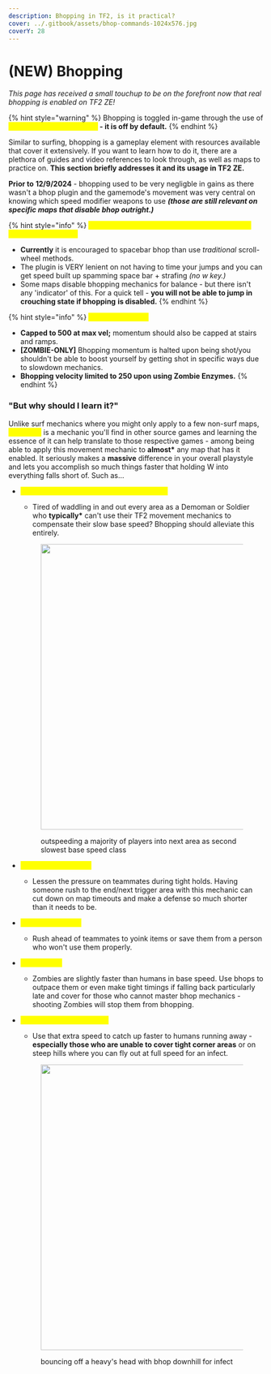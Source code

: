 ```yaml
---
description: Bhopping in TF2, is it practical?
cover: ../.gitbook/assets/bhop-commands-1024x576.jpg
coverY: 28
---
```


# (NEW) Bhopping

_This page has received a small touchup to be on the forefront now that real bhopping is enabled on TF2 ZE!_

{% hint style="warning" %}
Bhopping is toggled in-game through the use of <mark style="color:yellow;">**!bhop or an sm\_bhop bind**</mark>**&#x20;- it is off by default.**
{% endhint %}

Similar to surfing, bhopping is a gameplay element with resources available that cover it extensively. If you want to learn how to do it, there are a plethora of guides and video references to look through, as well as maps to practice on. **This section briefly addresses it and its usage in TF2 ZE.**

**Prior to** **12/9/2024** - bhopping used to be very negligble in gains as there wasn't a bhop plugin and the gamemode's movement was very central on knowing which speed modifier weapons to use _**(those are still relevant on specific maps that disable bhop outright.)**_

{% hint style="info" %}
<mark style="color:yellow;">**With the bhop plugin - there's a few caveats on how it flows on TF2;**</mark>

* **Currently** it is encouraged to spacebar bhop than use _traditional_ scroll-wheel methods.
* The plugin is VERY lenient on not having to time your jumps and you can get speed built up spamming space bar + strafing _(no w key.)_
* Some maps disable bhopping mechanics for balance - but there isn't any 'indicator' of this. For a quick tell - **you will not be able to jump in crouching state if bhopping** **is disabled.**
{% endhint %}

{% hint style="info" %}
<mark style="color:yellow;">**Additional Notes:**</mark>

* **Capped to 500 at max vel;** momentum should also be capped at stairs and ramps.
* **\[ZOMBIE-ONLY]** Bhopping momentum is halted upon being shot/you shouldn't be able to boost yourself by getting shot in specific ways due to slowdown mechanics.
* **Bhopping velocity limited to 250 upon using Zombie Enzymes.**
{% endhint %}

### **"But why should I learn it?"**

Unlike surf mechanics where you might only apply to a few non-surf maps, <mark style="color:yellow;">**bhopping**</mark> is a mechanic you'll find in other source games and learning the essence of it can help translate to those respective games - among being able to apply this movement mechanic to **almost\*** any map that has it enabled. It seriously makes a **massive** difference in your overall playstyle and lets you accomplish so much things faster that holding W into everything falls short of. Such as...

*   <mark style="color:yellow;">**Nullify slower class base movement speed**</mark>

    * Tired of waddling in and out every area as a Demoman or Soldier who **typically\*** can't use their TF2 movement mechanics to compensate their slow base speed? Bhopping should alleviate this entirely.

    <figure><img src="../.gitbook/assets/demo bhop (2).gif" alt="" width="563"><figcaption><p>outspeeding a majority of players into next area as second slowest base speed class</p></figcaption></figure>
* <mark style="color:yellow;">**Rushing for Triggers**</mark>
  * Lessen the pressure on teammates during tight holds. Having someone rush to the end/next trigger area with this mechanic can cut down on map timeouts and make a defense so much shorter than it needs to be.
* <mark style="color:yellow;">**Rushing for Items**</mark>
  * Rush ahead of teammates to yoink items or save them from a person who won't use them properly.
* <mark style="color:yellow;">**Falling Back**</mark>
  * Zombies are slightly faster than humans in base speed. Use bhops to outpace them or even make tight timings if falling back particularly late and cover for those who cannot master bhop mechanics - shooting Zombies will stop them from bhopping.
*   <mark style="color:yellow;">**Infecting Fleeing Humans**</mark>

    * Use that extra speed to catch up faster to humans running away - **especially those who are unable to cover tight corner areas** or on steep hills where you can fly out at full speed for an infect.

    <figure><img src="../.gitbook/assets/zm bhop.gif" alt="" width="563"><figcaption><p>bouncing off a heavy's head with bhop downhill for infect</p></figcaption></figure>
